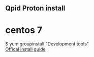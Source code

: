 ## Qpid Proton install
# centos 7
$ yum groupinstall "Development tools"  <br />
[Offical install guide](https://git-wip-us.apache.org/repos/asf?p=qpid-proton.git;a=blob_plain;f=INSTALL.md;hb=0.15.0)
